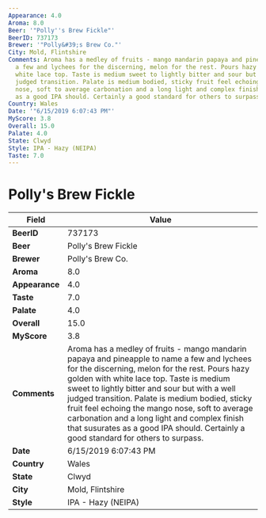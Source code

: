 ```yaml
---
Appearance: 4.0
Aroma: 8.0
Beer: '"Polly''s Brew Fickle"'
BeerID: 737173
Brewer: '"Polly&#39;s Brew Co."'
City: Mold, Flintshire
Comments: Aroma has a medley of fruits - mango mandarin papaya and pineapple to name
  a few and lychees for the discerning, melon for the rest. Pours hazy golden with
  white lace top. Taste is medium sweet to lightly bitter and sour but with a well
  judged transition. Palate is medium bodied, sticky fruit feel echoing the mango
  nose, soft to average carbonation and a long light and complex finish that susurates
  as a good IPA should. Certainly a good standard for others to surpass.
Country: Wales
Date: '"6/15/2019 6:07:43 PM"'
MyScore: 3.8
Overall: 15.0
Palate: 4.0
State: Clwyd
Style: IPA - Hazy (NEIPA)
Taste: 7.0
---
```


# Polly's Brew Fickle

| Field         | Value |
|---------------|-------|
| **BeerID** | 737173 |
| **Beer** | Polly's Brew Fickle |
| **Brewer** | Polly&#39;s Brew Co. |
| **Aroma** | 8.0 |
| **Appearance** | 4.0 |
| **Taste** | 7.0 |
| **Palate** | 4.0 |
| **Overall** | 15.0 |
| **MyScore** | 3.8 |
| **Comments** | Aroma has a medley of fruits - mango mandarin papaya and pineapple to name a few and lychees for the discerning, melon for the rest. Pours hazy golden with white lace top. Taste is medium sweet to lightly bitter and sour but with a well judged transition. Palate is medium bodied, sticky fruit feel echoing the mango nose, soft to average carbonation and a long light and complex finish that susurates as a good IPA should. Certainly a good standard for others to surpass. |
| **Date** | 6/15/2019 6:07:43 PM |
| **Country** | Wales |
| **State** | Clwyd |
| **City** | Mold, Flintshire |
| **Style** | IPA - Hazy (NEIPA) |
